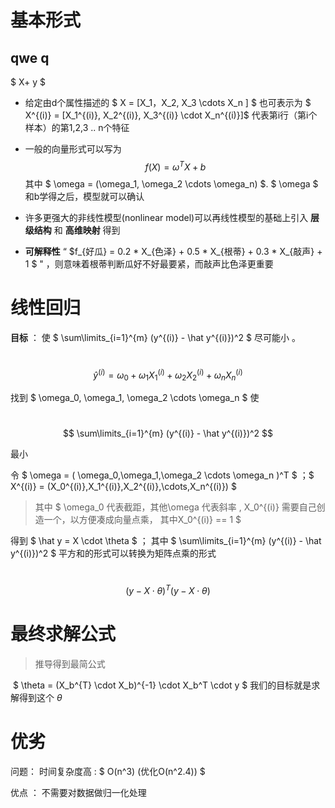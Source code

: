 # 基本形式

## qwe q 
$ X+ y $
* 给定由d个属性描述的 $ X = [X_1，X_2, X_3 \cdots X_n ] $ 也可表示为 $ X^{(i)} = [X_1^{(i)}, X_2^{(i)}, X_3^{(i)} \cdot X_n^{(i)}] ​$ 代表第i行（第i个样本）的第1,2,3 .. n个特征

* 一般的向量形式可以写为 $$ f(X) = \omega^{T}X + b $$ 其中 $ \omega = (\omega_1, \omega_2 \cdots \omega_n) $. $ \omega $ 和b学得之后，模型就可以确认

* 许多更强大的非线性模型(nonlinear model)可以再线性模型的基础上引入 **层级结构** 和 **高维映射** 得到

* **可解释性** “ $f_{好瓜} = 0.2 * X_{色泽} + 0.5 * X_{根蒂} + 0.3 * X_{敲声} + 1 $ " ，则意味着根蒂判断瓜好不好最要紧，而敲声比色泽更重要

# 线性回归

**目标** ： 使 $ \sum\limits_{i=1}^{m} (y^{(i)} - \hat y^{(i)})^2 $ 尽可能小 。      

​		$$ \hat y^{(i)} = \omega_0 + \omega_1X_1^{(i)} + \omega_2X_2^{(i)} + \omega_nX_n^{(i)} $$ 



找到 $ \omega_0, \omega_1, \omega_2 \cdots \omega_n $ 使 

​		$$ \sum\limits_{i=1}^{m} (y^{(i)} - \hat y^{(i)})^2 $$ 

最小



令 $ \omega = ( \omega_0,\omega_1,\omega_2 \cdots \omega_n )^T $  ；$ X^{(i)} = (X_0^{(i)},X_1^{(i)},X_2^{(i)},\cdots,X_n^{(i)}) $

> 其中 $ \omega_0 代表截距，其他\omega 代表斜率 , X_0^{(i)} 需要自己创造一个，以方便凑成向量点乘， 其中X_0^{(i)} == 1 $



得到 $ \hat y = X \cdot \theta $ ； 其中 $ \sum\limits_{i=1}^{m} (y^{(i)} - \hat y^{(i)})^2 $ 平方和的形式可以转换为矩阵点乘的形式

​		$$ (y - X \cdot \theta)^T(y - X \cdot \theta) $$

# 最终求解公式



> 推导得到最简公式

​		$ \theta = (X_b^{T} \cdot X_b)^{-1} \cdot X_b^T \cdot y $
我们的目标就是求解得到这个 $\theta$

# 优劣

问题： 时间复杂度高 : $ O(n^3) (优化O(n^2.4)) $


优点 ： 不需要对数据做归一化处理
